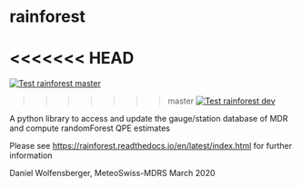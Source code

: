 # rainforest


<<<<<<< HEAD
=======
[![Test rainforest master](https://github.com/MeteoSwiss/rainforest/actions/workflows/test_rainforest.yml/badge.svg)](https://github.com/MeteoSwiss/rainforest/actions/workflows/test_rainforest.yml)

>>>>>>> master
[![Test rainforest dev](https://github.com/MeteoSwiss/rainforest/actions/workflows/test_rainforest_dev.yml/badge.svg?branch=dev)](https://github.com/MeteoSwiss/rainforest/actions/workflows/test_rainforest_dev.yml)

A python library to access and update the gauge/station database of MDR and compute randomForest QPE estimates

Please see https://rainforest.readthedocs.io/en/latest/index.html  for further information

Daniel Wolfensberger, MeteoSwiss-MDRS
March 2020

